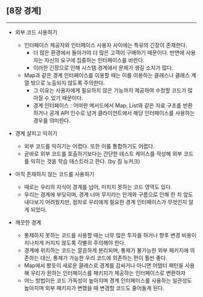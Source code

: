 
## [8장 경계]

---

- 외부 코드 사용하기
    - 인터페이스 제공자와 인터페이스 사용자 사이에는 특유의 긴장이 존재한다.
        - 더 많은 환경에서 돌아가야 더 많은 고객이 구매하기 때문이다. 반면에 사용자는 자신의 요구에 집중하는 인터페이스를 바란다.
        - 이러한 긴장으로 인해 시스템 경계에서 문제가 생길 소지가 많다.
    - Map과 같은 경계 인터페이스를 이용할 때는 이를 이용하는 클래스나 클래스 계열 밖으로 노출되지 않도록 주의한다.
        - 그 이유는 사용자에게 필요하지 않은 기능까지 제공하여 수정할 코드가 많아질 수 있기 때문이다.
        - 경계 인터페이스 : 어떠한 메서드에서 Map, List와 같은 자료 구조를 반환하거나 공개 API 인수로 넘겨 클라이언트에서 해당 인터페이스를 사용하는 경우를 의미한다.

- 경계 살피고 익히기
    - 외부 코드를 익히기는 어렵다. 또한 이를 통합하기도 어렵다.
    - 곧바로 외부 코드를 호출하기보다는 간단한 테스트 케이스를 작성해 외부 코드를 익히는 것을 학습 테스트라고 한다. (by 짐 뉴커크)

- 아직 존재하지 않는 코드를 사용하기
    - 때로는 우리의 지식이 경계를 넘어, 미치지 못하는 코드 영역도 있다.
    - 우리는 경계에 부딪히며, 경계 너머 무지라는 안개와 구름으로 인해 한 치 앞도 내다보기 어려웠지만, 점차로 우리에게 필요한 경계 인터페이스가 무엇인지 알게 되었다.

- 깨끗한 경계
    - 통제하지 못하는 코드를 사용할 때는 너무 많은 투자를 하거나 향후 변경 비용이 지나치게 커지지 않도록 각별히 주의해야 한다.
    - 경계에 위치하는 코드는 깔끔하게 분리되며, 통제가 불가능한 외부 패키지에 의존하는 대신, 통제가 가능한 우리 코드에 의존하는 편이 훨씬 좋다.
    - Map에서 봤듯이 새로운 클래스로 경계를 감싸거나 아니면 어탭터 패턴을 사용해 우리가 원하는 인터페이스를 패키지가 제공하는 인터페이스로 변환하자
    - 어느 방법이든 코드 가독성이 높아지며 경계 인터페이스를 사용하는 일관성도 높아지며 외부 패키지가 변했을 때 변경할 코드도 줄어들게 된다.
